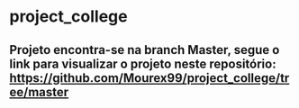 # project_college

## Projeto encontra-se na branch Master, segue o link para visualizar o projeto neste repositório: https://github.com/Mourex99/project_college/tree/master